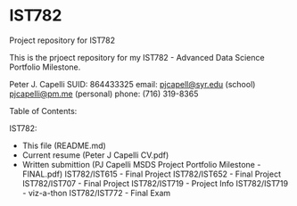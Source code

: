 # IST782
Project repository for IST782 

This is the prjoect repository for my IST782 - Advanced Data Science Portfolio Milestone.

Peter J. Capelli 
SUID: 864433325
email:  pjcapell@syr.edu (school)
        pjcapelli@pm.me (personal)
phone: (716) 319-8365

Table of Contents:

IST782:
- This file (README.md)
- Current resume (Peter J Capelli  CV.pdf)
- Written submittion (PJ Capelli MSDS Project Portfolio Milestone - FINAL.pdf)
IST782/IST615 - Final Project
IST782/IST652 - Final Project
IST782/IST707 - Final Project
IST782/IST719 - Project Info
IST782/IST719 - viz-a-thon
IST782/IST772 - Final Exam
